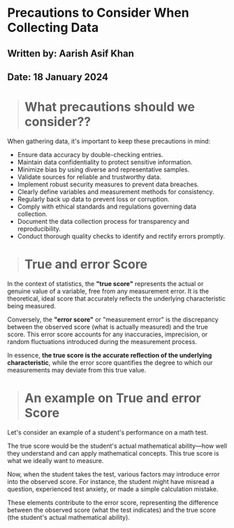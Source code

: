 # **Precautions to Consider When Collecting Data**

## **Written by:** Aarish Asif Khan
## **Date:** 18 January 2024

> # **What precautions should we consider??**

When gathering data, it's important to keep these precautions in mind:

* Ensure data accuracy by double-checking entries.
* Maintain data confidentiality to protect sensitive information.
* Minimize bias by using diverse and representative samples.
* Validate sources for reliable and trustworthy data.
* Implement robust security measures to prevent data breaches.
* Clearly define variables and measurement methods for consistency.
* Regularly back up data to prevent loss or corruption.
* Comply with ethical standards and regulations governing data collection.
* Document the data collection process for transparency and reproducibility.
* Conduct thorough quality checks to identify and rectify errors promptly.

> # **True and error Score**

In the context of statistics, the **"true score"** represents the actual or genuine value of a variable, free from any measurement error. It is the theoretical, ideal score that accurately reflects the underlying characteristic being measured.

Conversely, the **"error score"** or "measurement error" is the discrepancy between the observed score (what is actually measured) and the true score. This error score accounts for any inaccuracies, imprecision, or random fluctuations introduced during the measurement process.

In essence, **the true score is the accurate reflection of the underlying characteristic**, while the error score quantifies the degree to which our measurements may deviate from this true value.


> # **An example on True and error Score**


Let's consider an example of a student's performance on a math test. 

The true score would be the student's actual mathematical ability—how well they understand and can apply mathematical concepts. This true score is what we ideally want to measure.

Now, when the student takes the test, various factors may introduce error into the observed score. For instance, the student might have misread a question, experienced test anxiety, or made a simple calculation mistake. 

These elements contribute to the error score, representing the difference between the observed score (what the test indicates) and the true score (the student's actual mathematical ability).